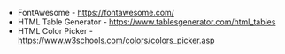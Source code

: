 - FontAwesome - https://fontawesome.com/
- HTML Table Generator - https://www.tablesgenerator.com/html_tables
- HTML Color Picker - https://www.w3schools.com/colors/colors_picker.asp